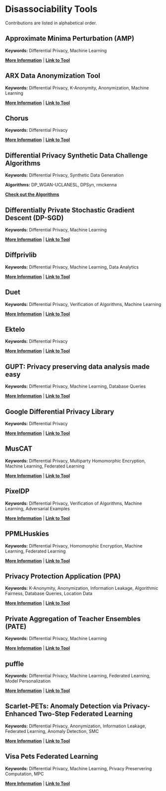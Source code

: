 # Disassociability Tools

Contributions are listed in alphabetical order.

## Approximate Minima Perturbation (AMP)

**Keywords:** Differential Privacy, Machine Learning

**[More Information](https://github.com/usnistgov/PrivacyEngCollabSpace/tree/master/tools/de-identification/AMP)** | **[Link to Tool](https://github.com/sunblaze-ucb/dpml-benchmark)**

## ARX Data Anonymization Tool

**Keywords:** Differential Privacy, K-Anonymity, Anonymization, Machine Learning

**[More Information](https://github.com/usnistgov/PrivacyEngCollabSpace/tree/master/tools/de-identification/ARX)** | **[Link to Tool](https://arx.deidentifier.org/)**

## Chorus

**Keywords:** Differential Privacy

**[More Information](https://github.com/usnistgov/PrivacyEngCollabSpace/tree/master/tools/de-identification/Chorus)** | **[Link to Tool](https://github.com/uvm-plaid/chorus)**

## Differential Privacy Synthetic Data Challenge Algorithms

**Keywords:** Differential Privacy, Synthetic Data Generation

**Algorithms:** DP_WGAN-UCLANESL, DPSyn, rmckenna

**[Check out the Algorithms](https://github.com/usnistgov/PrivacyEngCollabSpace/tree/master/tools/de-identification/Differential-Privacy-Synthetic-Data-Challenge-Algorithms)**

## Differentially Private Stochastic Gradient Descent (DP-SGD)

**Keywords:** Differential Privacy, Machine Learning

**[More Information](https://github.com/usnistgov/PrivacyEngCollabSpace/tree/master/tools/de-identification/Differentially-Private-Stochastic-Gradient-Descent-DP-SGD)** | **[Link to Tool](https://github.com/tensorflow/privacy)**

## Diffprivlib

**Keywords:** Differential Privacy, Machine Learning, Data Analytics

**[More Information](https://github.com/usnistgov/PrivacyEngCollabSpace/tree/master/tools/de-identification/Diffprivlib)** | **[Link to Tool](https://github.com/IBM/differential-privacy-library)**

## Duet

**Keywords:** Differential Privacy, Verification of Algorithms, Machine Learning

**[More Information](https://github.com/usnistgov/PrivacyEngCollabSpace/tree/master/tools/de-identification/Duet)** | **[Link to Tool](https://github.com/uvm-plaid/duet)**

## Ektelo
**Keywords:** Differential Privacy

**[More Information](https://github.com/usnistgov/PrivacyEngCollabSpace/tree/master/tools/de-identification/Ektelo)** | **[Link to Tool](https://ektelo.github.io/)**

## GUPT: Privacy preserving data analysis made easy

**Keywords:** Differential Privacy, Machine Learning, Database Queries

**[More Information](https://github.com/usnistgov/PrivacyEngCollabSpace/tree/master/tools/de-identification/GUPT)** | **[Link to Tool](https://github.com/prashmohan/GUPT)**

## Google Differential Privacy Library

**Keywords:** Differential Privacy

**[More Information](https://github.com/usnistgov/PrivacyEngCollabSpace/tree/master/tools/de-identification/Google-DP-Lib)** | **[Link to Tool](https://github.com/google/differential-privacy)**

## MusCAT

**Keywords:** Differential Privacy, Multiparty Homomorphic Encryption, Machine Learning, Federated Learning

**[More Information](https://github.com/usnistgov/PrivacyEngCollabSpace/tree/master/tools/de-identification/MusCAT)** | **[Link to Tool](https://github.com/hhcho/muscat)**

## PixelDP

**Keywords:** Differential Privacy, Verification of Algorithms, Machine Learning, Adversarial Examples

**[More Information](https://github.com/usnistgov/PrivacyEngCollabSpace/tree/master/tools/de-identification/PixelDP)** | **[Link to Tool](https://github.com/columbia/pixeldp)**

## PPMLHuskies

**Keywords:** Differential Privacy, Homomorphic Encryption, Machine Learning, Federated Learning

**[More Information](https://github.com/usnistgov/PrivacyEngCollabSpace/tree/master/tools/de-identification/PPMLHuskies)** | **[Link to Tool](https://github.com/steveng9/PETsChallenge)**

## Privacy Protection Application (PPA) 

**Keywords:** K-Anonymity, Anonymization, Information Leakage, Algorithmic Fairness, Database Queries, Location Data

**[More Information](https://github.com/usnistgov/PrivacyEngCollabSpace/tree/master/tools/de-identification/Privacy-Protection-Application-PPA)** | **[Link to Tool](https://github.com/usdot-its-jpo-data-portal/privacy-protection-application)**

## Private Aggregation of Teacher Ensembles (PATE) 

**Keywords:** Differential Privacy, Machine Learning

**[More Information](https://github.com/usnistgov/PrivacyEngCollabSpace/tree/master/tools/de-identification/Private-Aggregation-of-Teacher-Ensembles-PATE)** | **[Link to Tool](https://github.com/tensorflow/privacy/tree/master/research)**

## puffle

**Keywords:** Differential Privacy, Machine Learning, Federated Learning, Model Personalization

**[More Information](https://github.com/usnistgov/PrivacyEngCollabSpace/tree/master/tools/de-identification/puffle)** | **[Link to Tool](https://github.com/kenziyuliu/pets-challenge)**

## Scarlet-PETs: Anomaly Detection via Privacy-Enhanced Two-Step Federated Learning

**Keywords:** Differential Privacy, Anonymization, Information Leakage, Federated Learning, Anomaly Detection, SMC

**[More Information](https://github.com/usnistgov/PrivacyEngCollabSpace/tree/master/tools/de-identification/Scarlet-PETs)** | **[Link to Tool](https://github.com/idsla/Scarlet-PETs)**

## Visa Pets Federated Learning

**Keywords:** Differential Privacy, Machine Learning, Privacy Preservering Computation, MPC

**[More Information](https://github.com/usnistgov/PrivacyEngCollabSpace/tree/master/tools/de-identification/visa-pets-FL)** | **[Link to Tool](https://github.com/Visa-Research/visa-pets-FL)**
